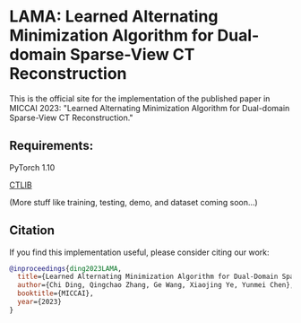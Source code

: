 # LAMA: Learned Alternating Minimization Algorithm for Dual-domain Sparse-View CT Reconstruction

This is the official site for the implementation of the published paper in MICCAI 2023: "Learned Alternating Minimization Algorithm for Dual-domain Sparse-View CT Reconstruction."


## Requirements:
PyTorch 1.10

[CTLIB](https://github.com/xwj01/CTLIB)

(More stuff like training, testing, demo, and dataset coming soon...)

## Citation
If you find this implementation useful, please consider citing our work:
```bibtex
@inproceedings{ding2023LAMA,
  title={Learned Alternating Minimization Algorithm for Dual-Domain Sparse-View CT Reconstruction},
  author={Chi Ding, Qingchao Zhang, Ge Wang, Xiaojing Ye, Yunmei Chen},
  booktitle={MICCAI},
  year={2023}
}
```
